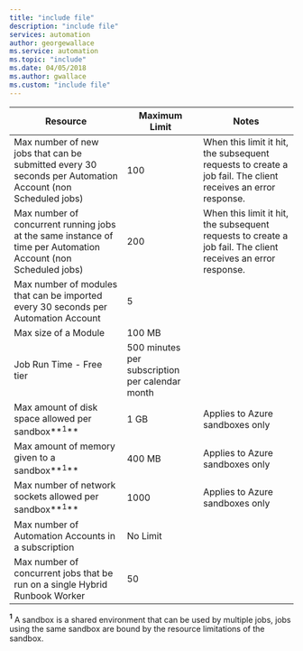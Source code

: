 ```yaml
---
title: "include file"
description: "include file"
services: automation
author: georgewallace
ms.service: automation
ms.topic: "include"
ms.date: 04/05/2018
ms.author: gwallace
ms.custom: "include file"
---
```


| Resource | Maximum Limit |Notes|
| --- | --- |---|
| Max number of new jobs that can be submitted every 30 seconds per Automation Account (non Scheduled jobs) |100 |When this limit it hit, the subsequent requests to create a job fail. The client receives an error response.|
| Max number of concurrent running jobs at the same instance of time per Automation Account (non Scheduled jobs) |200 |When this limit it hit, the subsequent requests to create a job fail. The client receives an error response.|
| Max number of modules that can be imported every 30 seconds per Automation Account |5 ||
| Max size of a Module |100 MB ||
| Job Run Time - Free tier |500 minutes per subscription per calendar month ||
| Max amount of disk space allowed per sandbox**<sup>1</sup>** |1 GB |Applies to Azure sandboxes only|
| Max amount of memory given to a sandbox**<sup>1</sup>** |400 MB |Applies to Azure sandboxes only|
| Max number of network sockets allowed per sandbox**<sup>1</sup>** |1000 |Applies to Azure sandboxes only|
| Max number of Automation Accounts in a subscription |No Limit ||
|Max number of concurrent jobs that be run on a single Hybrid Runbook Worker|50 ||

**<sup>1</sup>** A sandbox is a shared environment that can be used by multiple jobs, jobs using the same sandbox are bound by the resource limitations of the sandbox.
